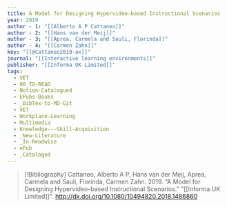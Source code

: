```yaml
---
title: A Model for Designing Hypervideo-based Instructional Scenarios
year: 2019
author - 1: "[[Alberto A P Cattaneo]]"
author - 2: "[[Hans van der Meij]]"
author - 3: "[[Aprea, Carmela and Sauli, Florinda]]"
author - 4: "[[Carmen Zahn]]"
key: "[[@Cattaneo2019-ax]]"
journal: "[[Interactive learning environments]]"
publisher: "[[Informa UK Limited]]"
tags:
  - VET
  - 00_TO-READ
  - Notion-Catalogued
  - EPubs-Books
  - _BibTex-to-MD-Git
  - VET
  - Workplace-Learning
  - Multimedia
  - Knowledge---Skill-Acquisition
  - _New-Literature
  - _In-Readwise
  - ePub
  - _Cataloged
---
```


> [!Bibliography]
> Cattaneo, Alberto A P, Hans van der Meij, Aprea, Carmela and Sauli, Florinda, Carmen Zahn. 2019. “A Model for Designing Hypervideo-based Instructional Scenarios.” "[[Informa UK Limited]]". http://dx.doi.org/10.1080/10494820.2018.1486860